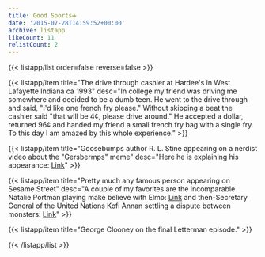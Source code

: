 ```yaml
---
title: Good Sports➕
date: '2015-07-28T14:59:52+00:00'
archive: listapp
likeCount: 11
relistCount: 2
---
```



{{< listapp/list order=false reverse=false >}}

   {{< listapp/item title="The drive through cashier at Hardee's in West Lafayette Indiana ca 1993"
      desc="In college my friend was driving me somewhere and decided to be a dumb teen. He went to the drive through and said, \"I'd like one french fry please.\" Without skipping a beat the cashier said \"that will be 4¢, please drive around.\" He accepted a dollar, returned 96¢ and handed my friend a small french fry bag with a single fry. To this day I am amazed by this whole experience." >}}

   {{< listapp/item title="Goosebumps author R. L. Stine appearing on a nerdist video about the \"Gersbermps\" meme"
      desc="Here he is explaining his appearance: [Link](http://bit.ly/1eZVPAm)" >}}

   {{< listapp/item title="Pretty much any famous person appearing on Sesame Street"
      desc="A couple of my favorites are the incomparable Natalie Portman playing make believe with Elmo: [Link](http://bit.ly/1eZX2I3) and then-Secretary General of the United Nations Kofi Annan settling a dispute between monsters: [Link](http://bit.ly/1NuFGOB)" >}}

   {{< listapp/item title="George Clooney on the final Letterman episode." >}}

{{< /listapp/list >}}
